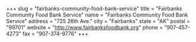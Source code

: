 +++
slug = "fairbanks-community-food-bank-service"
title = "Fairbanks Community Food Bank Service"
name = "Fairbanks Community Food Bank Service"
address = "725 26th Ave."
city = "Fairbanks"
state = "AK"
postal = "99701"
website = "http://www.fairbanksfoodbank.org"
phone = "907-457-4273"
fax = "907-374-9776"
+++
